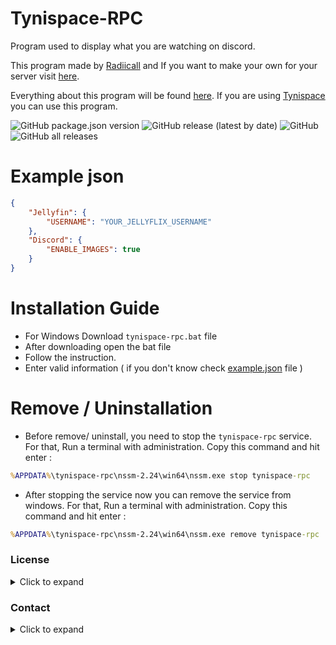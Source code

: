 # Tynispace-RPC

Program used to display what you are watching on discord.

This program made by [Radiicall](https://github.com/Radiicall) and If you want to make your own for your server visit [here](https://github.com/Radiicall/jellyfin-rpc).

Everything about this program will be found [here](https://github.com/Radiicall/jellyfin-rpc). If you are using [Tynispace](https://info.jellyflix.ga) you can use this program. 

![GitHub package.json version](https://img.shields.io/github/package-json/v/xenoncolt/tynispace-rpc?style=plastic) ![GitHub release (latest by date)](https://img.shields.io/github/v/release/xenoncolt/tynispace-rpc?style=plastic) ![GitHub](https://img.shields.io/github/license/xenoncolt/tynispace-rpc?style=plastic) ![GitHub all releases](https://img.shields.io/github/downloads/xenoncolt/tynispace-rpc/total?style=plastic) 

# Example json
```json
{ 
    "Jellyfin": { 
        "USERNAME": "YOUR_JELLYFLIX_USERNAME" 
    }, 
    "Discord": { 
        "ENABLE_IMAGES": true
    } 
} 
```

# Installation Guide
- For Windows Download `tynispace-rpc.bat` file
- After downloading open the bat file 
- Follow the instruction. 
- Enter valid information ( if you don't know check [example.json](#example-json) file )

# Remove / Uninstallation
- Before remove/ uninstall, you need to stop the `tynispace-rpc` service. For that, Run a terminal with administration. Copy this command and hit enter :
```cmd
%APPDATA%\tynispace-rpc\nssm-2.24\win64\nssm.exe stop tynispace-rpc
```
- After stopping the service now you can remove the service from windows. For that, Run a terminal with administration. Copy this command and hit enter : 
```cmd
%APPDATA%\tynispace-rpc\nssm-2.24\win64\nssm.exe remove tynispace-rpc
```

### License
<details>
<summary>Click to expand</summary>

[GPL-3.0](https://github.com/xenoncolt/tynispace-rpc/blob/main/LICENSE)
</details>

### Contact
<details>
<summary>Click to expand</summary>

If you have any questions, comments, or concerns, please create a issue [here](https://github.com/xenoncolt/tynispace-rpc/issues)
</details>
